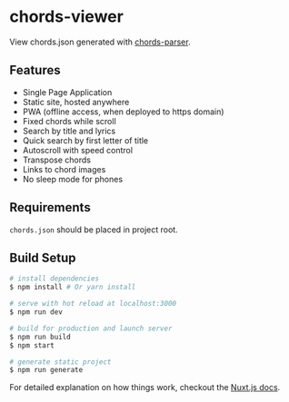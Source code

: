 # chords-viewer

View chords.json generated with [chords-parser](https://github.com/popstas/chords-parser).

## Features
- Single Page Application
- Static site, hosted anywhere
- PWA (offline access, when deployed to https domain)
- Fixed chords while scroll
- Search by title and lyrics
- Quick search by first letter of title
- Autoscroll with speed control
- Transpose chords
- Links to chord images
- No sleep mode for phones

## Requirements
`chords.json` should be placed in project root.

## Build Setup

``` bash
# install dependencies
$ npm install # Or yarn install

# serve with hot reload at localhost:3000
$ npm run dev

# build for production and launch server
$ npm run build
$ npm start

# generate static project
$ npm run generate
```

For detailed explanation on how things work, checkout the [Nuxt.js docs](https://github.com/nuxt/nuxt.js).

